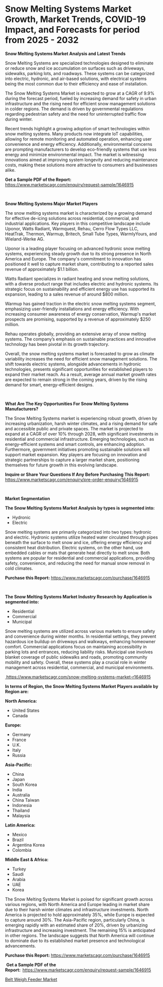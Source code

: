 <p><h1>Snow Melting Systems Market Growth, Market Trends, COVID-19 Impact, and Forecasts for period from 2025 - 2032</h1></p><p><strong>Snow Melting Systems Market Analysis and Latest Trends</strong></p>
<p><p>Snow Melting Systems are specialized technologies designed to eliminate or reduce snow and ice accumulation on surfaces such as driveways, sidewalks, parking lots, and roadways. These systems can be categorized into electric, hydronic, and air-based solutions, with electrical systems being the most common due to their efficiency and ease of installation.</p><p>The Snow Melting Systems Market is expected to grow at a CAGR of 9.9% during the forecast period, fueled by increasing demand for safety in urban infrastructure and the rising need for efficient snow management solutions in colder regions. The demand is driven by governmental regulations regarding pedestrian safety and the need for uninterrupted traffic flow during winter. </p><p>Recent trends highlight a growing adoption of smart technologies within snow melting systems. Many products now integrate IoT capabilities, allowing for remote monitoring and automated operation, enhancing user convenience and energy efficiency. Additionally, environmental concerns are prompting manufacturers to develop eco-friendly systems that use less energy and minimize environmental impact. The market is witnessing innovations aimed at improving system longevity and reducing maintenance costs, making these solutions more attractive to consumers and businesses alike.</p></p>
<p><strong>Get a Sample PDF of the Report:&nbsp;</strong> <a href="https://www.marketscagr.com/enquiry/request-sample/1646915?utm_campaign=3135&utm_medium=2&utm_source=Github&utm_content=ia&utm_term=11042025&utm_id=snow-melting-systems">https://www.marketscagr.com/enquiry/request-sample/1646915</a></p>
<p>&nbsp;</p>
<p><strong>Snow Melting Systems Major Market Players</strong></p>
<p><p>The snow melting systems market is characterized by a growing demand for effective de-icing solutions across residential, commercial, and industrial applications. Key players in this competitive landscape include Uponor, Watts Radiant, Warmquest, Rehau, Cerro Flow Types LLC, HeatTrak, Thermon, Warmup, Britech, Small Tube Types, WarmlyYours, and Wieland-Werke AG.</p><p>Uponor is a leading player focusing on advanced hydronic snow melting systems, experiencing steady growth due to its strong presence in North America and Europe. The company's commitment to innovation has positioned it well to capture market share, contributing to a reported sales revenue of approximately $1.1 billion.</p><p>Watts Radiant specializes in radiant heating and snow melting solutions, with a diverse product range that includes electric and hydronic systems. Its strategic focus on sustainability and efficient energy use has supported its expansion, leading to a sales revenue of around $800 million.</p><p>Warmup has gained traction in the electric snow melting systems segment, emphasizing user-friendly installations and energy efficiency. With increasing consumer awareness of energy conservation, Warmup's market prospects are promising, supported by a revenue of approximately $250 million.</p><p>Rehau operates globally, providing an extensive array of snow melting systems. The company’s emphasis on sustainable practices and innovative technology has been pivotal in its growth trajectory.</p><p>Overall, the snow melting systems market is forecasted to grow as climate variability increases the need for efficient snow management solutions. The shift towards electric systems, alongside advancements in hydronic technologies, presents significant opportunities for established players to expand their market reach. As a result, average annual market growth rates are expected to remain strong in the coming years, driven by the rising demand for smart, energy-efficient designs.</p></p>
<p>&nbsp;</p>
<p><strong>What Are The Key Opportunities For Snow Melting Systems Manufacturers?</strong></p>
<p><p>The Snow Melting Systems market is experiencing robust growth, driven by increasing urbanization, harsh winter climates, and a rising demand for safe and accessible public and private spaces. The market is projected to expand at a CAGR of over 10% through 2028, with significant investments in residential and commercial infrastructure. Emerging technologies, such as energy-efficient systems and smart controls, are enhancing adoption. Furthermore, government initiatives promoting sustainable solutions will support market expansion. Key players are focusing on innovation and strategic partnerships to capture a larger market share, positioning themselves for future growth in this evolving landscape.</p></p>
<p><strong>Inquire or Share Your Questions If Any Before Purchasing This Report:</strong> <a href="https://www.marketscagr.com/enquiry/pre-order-enquiry/1646915?utm_campaign=3135&utm_medium=2&utm_source=Github&utm_content=ia&utm_term=11042025&utm_id=snow-melting-systems">https://www.marketscagr.com/enquiry/pre-order-enquiry/1646915</a></p>
<p>&nbsp;</p>
<p><strong>Market Segmentation</strong></p>
<p><strong>The Snow Melting Systems Market Analysis by types is segmented into:</strong></p>
<p><ul><li>Hydronic</li><li>Electric</li></ul></p>
<p><p>Snow melting systems are primarily categorized into two types: hydronic and electric. Hydronic systems utilize heated water circulated through pipes beneath the surface to melt snow and ice, offering energy efficiency and consistent heat distribution. Electric systems, on the other hand, use embedded cables or mats that generate heat directly to melt snow. Both systems are popular for residential and commercial applications, providing safety, convenience, and reducing the need for manual snow removal in cold climates.</p></p>
<p><strong>Purchase this Report:&nbsp;</strong><a href="https://www.marketscagr.com/purchase/1646915?utm_campaign=3135&utm_medium=2&utm_source=Github&utm_content=ia&utm_term=11042025&utm_id=snow-melting-systems">https://www.marketscagr.com/purchase/1646915</a></p>
<p>&nbsp;</p>
<p><strong>The Snow Melting Systems Market Industry Research by Application is segmented into:</strong></p>
<p><ul><li>Residential</li><li>Commercial</li><li>Municipal</li></ul></p>
<p><p>Snow melting systems are utilized across various markets to ensure safety and convenience during winter months. In residential settings, they prevent hazardous ice buildup on driveways and walkways, enhancing homeowner comfort. Commercial applications focus on maintaining accessibility in parking lots and entrances, reducing liability risks. Municipal use involves blanket coverage of public sidewalks and roads, promoting community mobility and safety. Overall, these systems play a crucial role in winter management across residential, commercial, and municipal environments.</p></p>
<p><a href="https://www.marketscagr.com/snow-melting-systems-market-r1646915?utm_campaign=3135&utm_medium=2&utm_source=Github&utm_content=ia&utm_term=11042025&utm_id=snow-melting-systems">&nbsp;https://www.marketscagr.com/snow-melting-systems-market-r1646915</a></p>
<p><strong>In terms of Region, the Snow Melting Systems Market Players available by Region are:</strong></p>
<p>
    <p> <strong> North America: </strong>
        <ul>
            <li>United States</li>
            <li>Canada</li>
        </ul>
        </p> 
    <p> <strong> Europe: </strong>
        <ul>
            <li>Germany</li>
            <li>France</li>
            <li>U.K.</li>
            <li>Italy</li>
            <li>Russia</li>
        </ul>
        </p> 
    <p> <strong> Asia-Pacific: </strong>
        <ul>
            <li>China</li>
            <li>Japan</li>
            <li>South Korea</li>
            <li>India</li>
            <li>Australia</li>
            <li>China Taiwan</li>
            <li>Indonesia</li>
            <li>Thailand</li>
            <li>Malaysia</li>
        </ul>
        </p> 
    <p> <strong> Latin America: </strong>
        <ul>
            <li>Mexico</li>
            <li>Brazil</li>
            <li>Argentina Korea</li>
            <li>Colombia</li>
        </ul>
        </p> 
    <p> <strong> Middle East & Africa: </strong>
        <ul>
            <li>Turkey</li>
            <li>Saudi</li>
            <li>Arabia</li>
            <li>UAE</li>
            <li>Korea</li>
        </ul>
    </p>
    </p>
<p><p>The Snow Melting Systems Market is poised for significant growth across various regions, with North America and Europe leading in market share due to their harsh winter climates and infrastructure investments. North America is projected to hold approximately 35%, while Europe is expected to capture around 30%. The Asia-Pacific region, particularly China, is emerging rapidly with an estimated share of 20%, driven by urbanizing infrastructure and increasing investment. The remaining 15% is anticipated in other regions. The landscape suggests that North America will continue to dominate due to its established market presence and technological advancements.</p></p>
<p><strong>Purchase this Report: </strong><a href="https://www.marketscagr.com/purchase/1646915?utm_campaign=3135&utm_medium=2&utm_source=Github&utm_content=ia&utm_term=11042025&utm_id=snow-melting-systems">https://www.marketscagr.com/purchase/1646915</a></p>
<p>&nbsp;<strong>Get a Sample PDF of the Report:&nbsp;&nbsp;</strong><a href="https://www.marketscagr.com/enquiry/request-sample/1646915?utm_campaign=3135&utm_medium=2&utm_source=Github&utm_content=ia&utm_term=11042025&utm_id=snow-melting-systems">https://www.marketscagr.com/enquiry/request-sample/1646915</a></p>
<p><strong></strong></p>
<p><p><a href="https://github.com/bartzthateis/Market-Research-Report-List-1/blob/main/belt-weigh-feeder-market.md?utm_campaign=3135&utm_medium=2&utm_source=Github&utm_content=ia&utm_term=11042025&utm_id=snow-melting-systems">Belt Weigh Feeder Market</a></p></p>